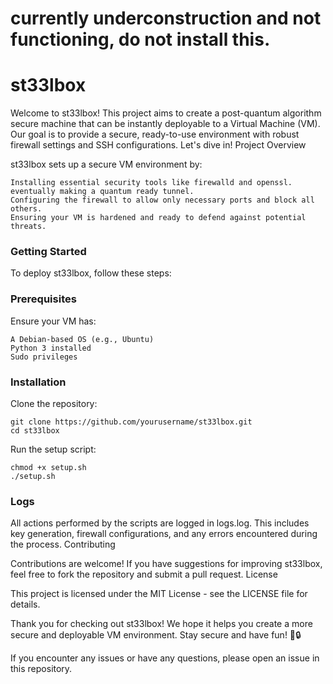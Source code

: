 <b><h1>currently underconstruction and not functioning, do not install this.</b></h1>

<b><h1>st33lbox</b></h1>



Welcome to st33lbox! This project aims to create a post-quantum algorithm secure machine that can be instantly deployable to a Virtual Machine (VM). Our goal is to provide a secure, ready-to-use environment with robust firewall settings and SSH configurations. Let's dive in!
Project Overview

st33lbox sets up a secure VM environment by:

    Installing essential security tools like firewalld and openssl.
    eventually making a quantum ready tunnel.
    Configuring the firewall to allow only necessary ports and block all others.
    Ensuring your VM is hardened and ready to defend against potential threats.

<b><h3>Getting Started</b></h3>

To deploy st33lbox, follow these steps:



<b><h3>Prerequisites</b></h3>

Ensure your VM has:

    A Debian-based OS (e.g., Ubuntu)
    Python 3 installed
    Sudo privileges

<b><h3>Installation</b></h3>

Clone the repository:

    git clone https://github.com/yourusername/st33lbox.git
    cd st33lbox

Run the setup script:

    chmod +x setup.sh
    ./setup.sh




<b><h3>Logs</b></h3>

All actions performed by the scripts are logged in logs.log. This includes key generation, firewall configurations, and any errors encountered during the process.
Contributing

Contributions are welcome! If you have suggestions for improving st33lbox, feel free to fork the repository and submit a pull request.
License

This project is licensed under the MIT License - see the LICENSE file for details.

Thank you for checking out st33lbox! We hope it helps you create a more secure and deployable VM environment. Stay secure and have fun! 🚀🔒

If you encounter any issues or have any questions, please open an issue in this repository.
